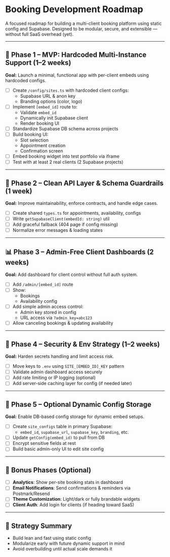 # Booking Development Roadmap

A focused roadmap for building a multi-client booking platform using static config and Supabase. Designed to be modular, secure, and extensible — without full SaaS overhead (yet).

---

## 🔧 Phase 1 – MVP: Hardcoded Multi-Instance Support (1–2 weeks)

**Goal:** Launch a minimal, functional app with per-client embeds using hardcoded configs.

- [ ] Create `/config/sites.ts` with hardcoded client configs:
  - Supabase URL & anon key
  - Branding options (color, logo)
- [ ] Implement `[embed_id]` route to:
  - Validate `embed_id`
  - Dynamically init Supabase client
  - Render booking UI
- [ ] Standardize Supabase DB schema across projects
- [ ] Build booking UI:
  - Slot selection
  - Appointment creation
  - Confirmation screen
- [ ] Embed booking widget into test portfolio via iframe
- [ ] Test with at least 2 real clients (2 Supabase projects)

---

## 🧼 Phase 2 – Clean API Layer & Schema Guardrails (1 week)

**Goal:** Improve maintainability, enforce contracts, and handle edge cases.

- [ ] Create shared `types.ts` for appointments, availability, configs
- [ ] Write `getSupabaseClient(embedId: string)` util
- [ ] Add graceful fallback (404 page if config missing)
- [ ] Normalize error messages & loading states

---

## 📊 Phase 3 – Admin-Free Client Dashboards (2 weeks)

**Goal:** Add dashboard for client control without full auth system.

- [ ] Add `/admin/[embed_id]` route
- [ ] Show:
  - Bookings
  - Availability config
- [ ] Add simple admin access control:
  - Admin key stored in config
  - URL access via `?admin_key=abc123`
- [ ] Allow canceling bookings & updating availability

---

## 🔐 Phase 4 – Security & Env Strategy (1–2 weeks)

**Goal:** Harden secrets handling and limit access risk.

- [ ] Move keys to `.env` using `SITE_[EMBED_ID]_KEY` pattern
- [ ] Validate admin dashboard access securely
- [ ] Add rate limiting or IP logging (optional)
- [ ] Add server-side caching layer for config (if needed later)

---

## 🧠 Phase 5 – Optional Dynamic Config Storage

**Goal:** Enable DB-based config storage for dynamic embed setups.

- [ ] Create `site_configs` table in primary Supabase:
  - `embed_id`, `supabase_url`, `supabase_key`, `branding`, etc.
- [ ] Update `getConfig(embed_id)` to pull from DB
- [ ] Encrypt sensitive fields at rest
- [ ] Build basic admin-only UI to edit site config

---

## 🧰 Bonus Phases (Optional)

- [ ] **Analytics**: Show per-site booking stats in dashboard
- [ ] **Email Notifications**: Send confirmations & reminders via Postmark/Resend
- [ ] **Theme Customization**: Light/dark or fully brandable widgets
- [ ] **Client Auth**: Add login for clients (if heading toward SaaS)

---

## 🏁 Strategy Summary

- Build lean and fast using static config
- Modularize early with future dynamic support in mind
- Avoid overbuilding until actual scale demands it
